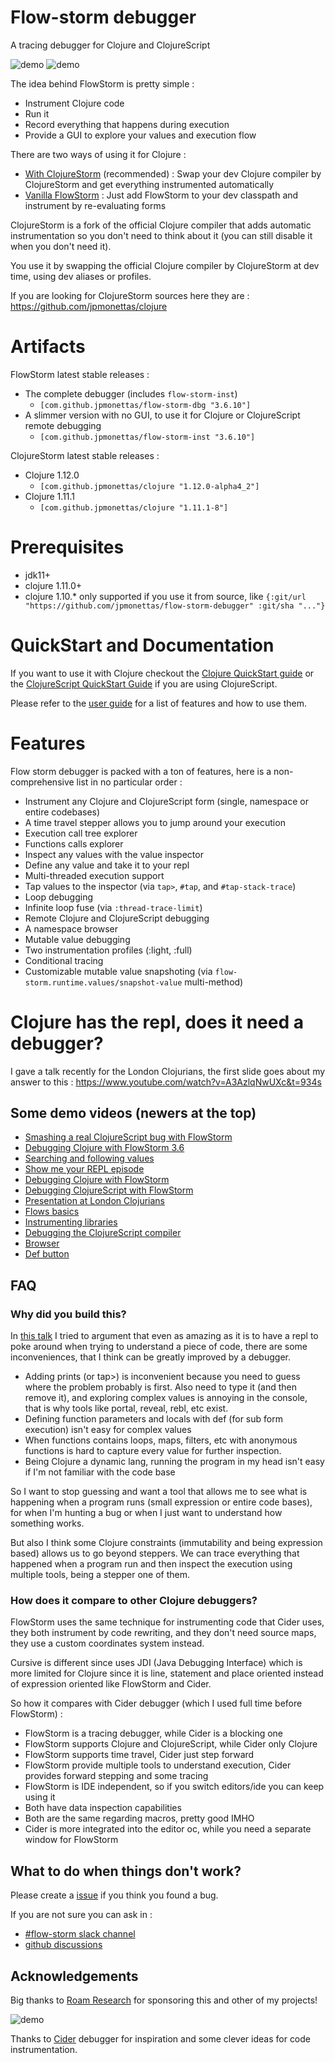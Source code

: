 # Flow-storm debugger

A tracing debugger for Clojure and ClojureScript

![demo](./docs/images/screenshot-light.png)
![demo](./docs/images/screenshot-dark.png)

The idea behind FlowStorm is pretty simple :

  - Instrument Clojure code
  - Run it
  - Record everything that happens during execution
  - Provide a GUI to explore your values and execution flow

There are two ways of using it for Clojure :

  - [With ClojureStorm](https://jpmonettas.github.io/flow-storm-debugger/user_guide.html#_clojurestorm) (recommended) : Swap your dev Clojure compiler by ClojureStorm and get everything instrumented automatically
  - [Vanilla FlowStorm](https://jpmonettas.github.io/flow-storm-debugger/user_guide.html#_vanilla_flowstorm) : Just add FlowStorm to your dev classpath and instrument by re-evaluating forms
	
ClojureStorm is a fork of the official Clojure compiler that adds automatic instrumentation so you don't need to think about it (you can still disable it when you don't need it).

You use it by swapping the official Clojure compiler by ClojureStorm at dev time, using dev aliases or profiles. 

If you are looking for ClojureStorm sources here they are : https://github.com/jpmonettas/clojure
	
# Artifacts

FlowStorm latest stable releases :

- The complete debugger (includes `flow-storm-inst`)
  - `[com.github.jpmonettas/flow-storm-dbg "3.6.10"]`
- A slimmer version with no GUI, to use it for Clojure or ClojureScript remote debugging
  - `[com.github.jpmonettas/flow-storm-inst "3.6.10"]`

ClojureStorm latest stable releases : 

- Clojure 1.12.0
  - `[com.github.jpmonettas/clojure "1.12.0-alpha4_2"]`
- Clojure 1.11.1
  - `[com.github.jpmonettas/clojure "1.11.1-8"]`

# Prerequisites

  - jdk11+
  - clojure 1.11.0+
  - clojure 1.10.* only supported if you use it from source, like `{:git/url "https://github.com/jpmonettas/flow-storm-debugger" :git/sha "..."}`

# QuickStart and Documentation

If you want to use it with Clojure checkout the [Clojure QuickStart guide](https://jpmonettas.github.io/flow-storm-debugger/user_guide.html#_clojure)
or the [ClojureScript QuickStart Guide](https://jpmonettas.github.io/flow-storm-debugger/user_guide.html#_clojurescript) if you are using ClojureScript.

Please refer to the [user guide](https://jpmonettas.github.io/flow-storm-debugger/user_guide.html) for a list of features and how to use them.

# Features

Flow storm debugger is packed with a ton of features, here is a non-comprehensive list in no particular order :

- Instrument any Clojure and ClojureScript form (single, namespace or entire codebases)
- A time travel stepper allows you to jump around your execution
- Execution call tree explorer
- Functions calls explorer
- Inspect any values with the value inspector
- Define any value and take it to your repl
- Multi-threaded execution support
- Tap values to the inspector (via `tap>`, `#tap`, and `#tap-stack-trace`)
- Loop debugging
- Infinite loop fuse (via `:thread-trace-limit`)
- Remote Clojure and ClojureScript debugging
- A namespace browser
- Mutable value debugging
- Two instrumentation profiles (:light, :full)
- Conditional tracing
- Customizable mutable value snapshoting (via `flow-storm.runtime.values/snapshot-value` multi-method)

# Clojure has the repl, does it need a debugger?

I gave a talk recently for the London Clojurians, the first slide goes about my answer to this :
https://www.youtube.com/watch?v=A3AzlqNwUXc&t=934s

## Some demo videos (newers at the top)

- [Smashing a real ClojureScript bug with FlowStorm](https://www.youtube.com/watch?v=4VXT-RHHuvI)
- [Debugging Clojure with FlowStorm 3.6](https://www.youtube.com/watch?v=Mmr1nO6uMzc)
- [Searching and following values](https://www.youtube.com/watch?v=CwXhy-QsZHw)
- [Show me your REPL episode](https://www.youtube.com/watch?v=2nH59edD5Uo)
- [Debugging Clojure with FlowStorm](https://www.youtube.com/watch?v=PbGVTVs1yiU)
- [Debugging ClojureScript with FlowStorm](https://www.youtube.com/watch?v=jMYl32lnMhI)
- [Presentation at London Clojurians](https://www.youtube.com/watch?v=A3AzlqNwUXc)
- [Flows basics](https://www.youtube.com/watch?v=YnpQMrkj4v8)
- [Instrumenting libraries](https://youtu.be/YnpQMrkj4v8?t=332)
- [Debugging the ClojureScript compiler](https://youtu.be/YnpQMrkj4v8?t=533)
- [Browser](https://www.youtube.com/watch?v=cnLwRzxrKDk)
- [Def button](https://youtu.be/cnLwRzxrKDk?t=103)

## FAQ

### Why did you build this?

In [this  talk](https://www.youtube.com/watch?v=A3AzlqNwUXc) I tried to argument that even as amazing as it is to have a repl to poke around when trying to understand a piece of code, there are some inconveniences, that I think can be greatly improved by a debugger.

   - Adding prints (or tap>) is inconvenient because you need to guess where the problem probably is first. Also need to type it (and then remove it), and exploring complex values is annoying in the console, that is why tools like portal, reveal, rebl, etc exist.
   - Defining function parameters and locals with def (for sub form execution) isn't easy for complex values
   - When functions contains loops, maps, filters, etc with anonymous functions is hard to capture every value for further inspection.
   - Being Clojure a dynamic lang, running the program in my head isn't easy if I'm not familiar with the code base

So I want to stop guessing and want a tool that allows me to see what is happening when a program runs (small expression or entire code bases), for when I'm hunting a bug or when I just want to understand how something works.

But also I think some Clojure constraints (immutability and being expression based) allows us to go beyond steppers.
We can trace everything that happened when a program run and then inspect the execution using multiple tools, being a stepper one of them.

### How does it compare to other Clojure debuggers?

FlowStorm uses the same technique for instrumenting code that Cider uses, they both instrument by code rewriting, and they don't need source maps, they use a custom coordinates system instead.

Cursive is different since uses JDI (Java Debugging Interface) which is more limited for Clojure since it is line, statement and place oriented instead of expression oriented like FlowStorm and Cider.

So how it compares with Cider debugger (which I used full time before FlowStorm) :

   - FlowStorm is a tracing debugger, while Cider is a blocking one
   - FlowStorm supports Clojure and ClojureScript, while Cider only Clojure
   - FlowStorm supports time travel, Cider just step forward
   - FlowStorm provide multiple tools to understand execution, Cider provides forward stepping and some tracing
   - FlowStorm is IDE independent, so if you switch editors/ide you can keep using it
   - Both have data inspection capabilities
   - Both are the same regarding macros, pretty good IMHO
   - Cider is more integrated into the editor oc, while you need a separate window for FlowStorm

## What to do when things don't work?

Please create a [issue](https://github.com/jpmonettas/flow-storm-debugger/issues) if you think you found a bug.

If you are not sure you can ask in :
 - [#flow-storm slack channel](https://clojurians.slack.com/archives/C03KZ3XT0CF)
 - [github discussions](https://github.com/jpmonettas/flow-storm-debugger/discussions)

## Acknowledgements

Big thanks to [Roam Research](https://roamresearch.com/) for sponsoring this and other of my projects!

![demo](./docs/images/roam_research_logo.jpg)

Thanks to [Cider](https://github.com/clojure-emacs/cider/) debugger for inspiration and some clever ideas for code instrumentation.

